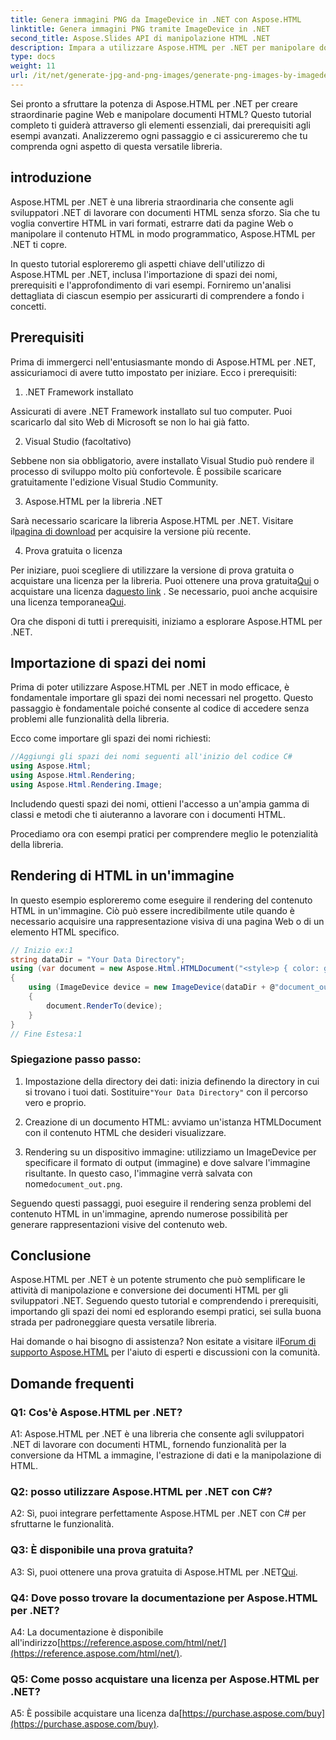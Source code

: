 ```yaml
---
title: Genera immagini PNG da ImageDevice in .NET con Aspose.HTML
linktitle: Genera immagini PNG tramite ImageDevice in .NET
second_title: Aspose.Slides API di manipolazione HTML .NET
description: Impara a utilizzare Aspose.HTML per .NET per manipolare documenti HTML, convertire HTML in immagini e altro ancora. Tutorial passo passo con domande frequenti.
type: docs
weight: 11
url: /it/net/generate-jpg-and-png-images/generate-png-images-by-imagedevice/
---
```


Sei pronto a sfruttare la potenza di Aspose.HTML per .NET per creare straordinarie pagine Web e manipolare documenti HTML? Questo tutorial completo ti guiderà attraverso gli elementi essenziali, dai prerequisiti agli esempi avanzati. Analizzeremo ogni passaggio e ci assicureremo che tu comprenda ogni aspetto di questa versatile libreria.

## introduzione

Aspose.HTML per .NET è una libreria straordinaria che consente agli sviluppatori .NET di lavorare con documenti HTML senza sforzo. Sia che tu voglia convertire HTML in vari formati, estrarre dati da pagine Web o manipolare il contenuto HTML in modo programmatico, Aspose.HTML per .NET ti copre.

In questo tutorial esploreremo gli aspetti chiave dell'utilizzo di Aspose.HTML per .NET, inclusa l'importazione di spazi dei nomi, prerequisiti e l'approfondimento di vari esempi. Forniremo un'analisi dettagliata di ciascun esempio per assicurarti di comprendere a fondo i concetti.

## Prerequisiti

Prima di immergerci nell'entusiasmante mondo di Aspose.HTML per .NET, assicuriamoci di avere tutto impostato per iniziare. Ecco i prerequisiti:

1. .NET Framework installato

Assicurati di avere .NET Framework installato sul tuo computer. Puoi scaricarlo dal sito Web di Microsoft se non lo hai già fatto.

2. Visual Studio (facoltativo)

Sebbene non sia obbligatorio, avere installato Visual Studio può rendere il processo di sviluppo molto più confortevole. È possibile scaricare gratuitamente l'edizione Visual Studio Community.

3. Aspose.HTML per la libreria .NET

 Sarà necessario scaricare la libreria Aspose.HTML per .NET. Visitare il[pagina di download](https://releases.aspose.com/html/net/) per acquisire la versione più recente.

4. Prova gratuita o licenza

 Per iniziare, puoi scegliere di utilizzare la versione di prova gratuita o acquistare una licenza per la libreria. Puoi ottenere una prova gratuita[Qui](https://releases.aspose.com/) o acquistare una licenza da[questo link](https://purchase.aspose.com/buy) . Se necessario, puoi anche acquisire una licenza temporanea[Qui](https://purchase.aspose.com/temporary-license/).

Ora che disponi di tutti i prerequisiti, iniziamo a esplorare Aspose.HTML per .NET.

## Importazione di spazi dei nomi

Prima di poter utilizzare Aspose.HTML per .NET in modo efficace, è fondamentale importare gli spazi dei nomi necessari nel progetto. Questo passaggio è fondamentale poiché consente al codice di accedere senza problemi alle funzionalità della libreria.

Ecco come importare gli spazi dei nomi richiesti:

```csharp
//Aggiungi gli spazi dei nomi seguenti all'inizio del codice C#
using Aspose.Html;
using Aspose.Html.Rendering;
using Aspose.Html.Rendering.Image;
```

Includendo questi spazi dei nomi, ottieni l'accesso a un'ampia gamma di classi e metodi che ti aiuteranno a lavorare con i documenti HTML.

Procediamo ora con esempi pratici per comprendere meglio le potenzialità della libreria.

## Rendering di HTML in un'immagine

In questo esempio esploreremo come eseguire il rendering del contenuto HTML in un'immagine. Ciò può essere incredibilmente utile quando è necessario acquisire una rappresentazione visiva di una pagina Web o di un elemento HTML specifico.

```csharp
// Inizio ex:1
string dataDir = "Your Data Directory";
using (var document = new Aspose.Html.HTMLDocument("<style>p { color: green; }</style><p>my first paragraph</p>", @"c:\work\"))
{
    using (ImageDevice device = new ImageDevice(dataDir + @"document_out.png"))
    {
        document.RenderTo(device);
    }
}
// Fine Estesa:1
```

### Spiegazione passo passo:

1.  Impostazione della directory dei dati: inizia definendo la directory in cui si trovano i tuoi dati. Sostituire`"Your Data Directory"` con il percorso vero e proprio.

2. Creazione di un documento HTML: avviamo un'istanza HTMLDocument con il contenuto HTML che desideri visualizzare.

3.  Rendering su un dispositivo immagine: utilizziamo un ImageDevice per specificare il formato di output (immagine) e dove salvare l'immagine risultante. In questo caso, l'immagine verrà salvata con nome`document_out.png`.

Seguendo questi passaggi, puoi eseguire il rendering senza problemi del contenuto HTML in un'immagine, aprendo numerose possibilità per generare rappresentazioni visive del contenuto web.

## Conclusione

Aspose.HTML per .NET è un potente strumento che può semplificare le attività di manipolazione e conversione dei documenti HTML per gli sviluppatori .NET. Seguendo questo tutorial e comprendendo i prerequisiti, importando gli spazi dei nomi ed esplorando esempi pratici, sei sulla buona strada per padroneggiare questa versatile libreria.

 Hai domande o hai bisogno di assistenza? Non esitate a visitare il[Forum di supporto Aspose.HTML](https://forum.aspose.com/) per l'aiuto di esperti e discussioni con la comunità.

## Domande frequenti

### Q1: Cos'è Aspose.HTML per .NET?

A1: Aspose.HTML per .NET è una libreria che consente agli sviluppatori .NET di lavorare con documenti HTML, fornendo funzionalità per la conversione da HTML a immagine, l'estrazione di dati e la manipolazione di HTML.

### Q2: posso utilizzare Aspose.HTML per .NET con C#?

A2: Sì, puoi integrare perfettamente Aspose.HTML per .NET con C# per sfruttarne le funzionalità.

### Q3: È disponibile una prova gratuita?

A3: Sì, puoi ottenere una prova gratuita di Aspose.HTML per .NET[Qui](https://releases.aspose.com/).

### Q4: Dove posso trovare la documentazione per Aspose.HTML per .NET?

 A4: La documentazione è disponibile all'indirizzo[https://reference.aspose.com/html/net/](https://reference.aspose.com/html/net/).

### Q5: Come posso acquistare una licenza per Aspose.HTML per .NET?

 A5: È possibile acquistare una licenza da[https://purchase.aspose.com/buy](https://purchase.aspose.com/buy).